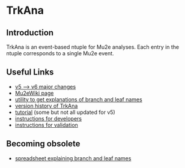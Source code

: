 # TrkAna

## Introduction

TrkAna is an event-based ntuple for Mu2e analyses. Each entry in the ntuple corresponds to a single Mu2e event. 


## Useful Links

* [v5 --> v6 major changes](v5-to-v6.md)
* [Mu2eWiki page](https://mu2ewiki.fnal.gov/wiki/TrkAna)
* [utility to get explanations of branch and leaf names](tutorial/pages/helper.md)
* [version history of TrkAna](https://mu2ewiki.fnal.gov/wiki/TrkAna#Version_History_.2F_TrkAna_Musings)
* [tutorial](tutorial/README.md) (some but not all updated for v5)
* [instructions for developers](https://mu2ewiki.fnal.gov/wiki/TrkAna#For_Developers)
* [instructions for validation](validation/README.md)

## Becoming obsolete
* [spreadsheet explaining branch and leaf names](https://docs.google.com/spreadsheets/d/1IMZVgj74vxGTWqAFRtFEEcYChujJyc38VcopZh52jhc/edit)
